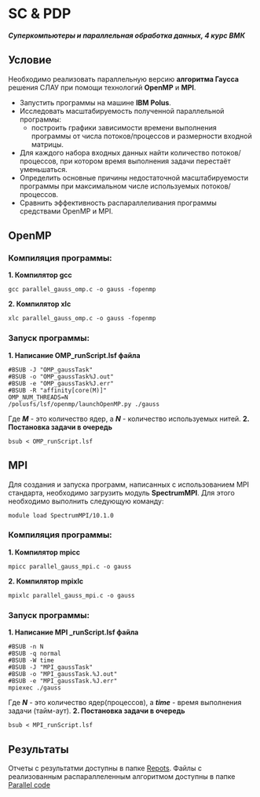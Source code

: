 # SC & PDP
***Суперкомпьютеры и параллельная обработка данных, 4 курс ВМК***

## Условие 
Необходимо реализовать параллельную версию **алгоритма Гаусса** решения СЛАУ при помощи технологий **OpenMP** и **MPI**.
- Запустить программы на машине **IBM Polus**.
- Исследовать масштабируемость полученной параллельной программы:
    - построить графики зависимости времени выполнения программы от числа потоков/процессов и размерности входной матрицы.
- Для каждого набора входных данных найти количество потоков/процессов, при котором время выполнения задачи перестаёт уменьшаться.
- Определить основные причины недостаточной масштабируемости программы при максимальном числе используемых потоков/процессов.
- Сравнить эффективность распараллеливания программы средствами OpenMP и MPI.

## OpenMP
### Компиляция программы:
**1. Компилятор gcc**
```
gcc parallel_gauss_omp.c -o gauss -fopenmp
```
**2. Компилятор xlc**
```
xlc parallel_gauss_omp.c -o gauss -fopenmp
```
### Запуск программы:
**1. Написание OMP_runScript.lsf файла**
```
#BSUB -J "OMP_gaussTask"
#BSUB -o "OMP_gaussTask%J.out"
#BSUB -e "OMP_gaussTask%J.err"
#BSUB -R "affinity[core(M)]"
OMP_NUM_THREADS=N
/polusfs/lsf/openmp/launchOpenMP.py ./gauss
```
Где ***M*** - это количество ядер, а ***N*** - количество используемых нитей.
**2. Постановка задачи в очередь**
```
bsub < OMP_runScript.lsf
```

## MPI
Для создания и запуска программ, написанных с использованием MPI стандарта, необходимо загрузить модуль **SpectrumMPI**. Для этого необходимо выполнить следующую команду:
```
module load SpectrumMPI/10.1.0
```
### Компиляция программы:
**1. Компилятор mpicc**
```
mpicc parallel_gauss_mpi.c -o gauss
```
**2. Компилятор mpixlc**
```
mpixlc parallel_gauss_mpi.c -o gauss
```
### Запуск программы:
**1. Написание MPI _runScript.lsf файла**
```
#BSUB -n N
#BSUB -q normal
#BSUB -W time
#BSUB -J "MPI_gaussTask"
#BSUB -o "MPI_gaussTask.%J.out"
#BSUB -e "MPI_gaussTask.%J.err"
mpiexec ./gauss
```
Где ***N*** - это количество ядер(процессов), а ***time*** - время выполнения задачи (тайм-аут).
**2. Постановка задачи в очередь**
```
bsub < MPI_runScript.lsf
```

## Результаты
Отчеты с результатми доступны в папке [Repots](https://github.com/tsirleo/SC_PDP/tree/main/Reports).
Файлы с реализованным распараллеленным алгоритмом доступны в папке [Parallel code](https://github.com/tsirleo/SC_PDP/tree/main/Parallel_code)

